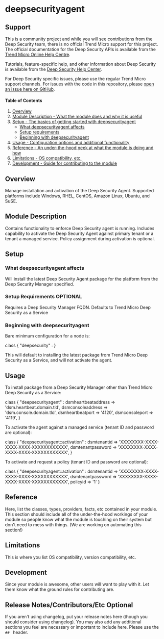 # deepsecurityagent

## Support

This is a community project and while you will see contributions from the Deep Security team, there is no official Trend Micro support for this project. The official documentation for the Deep Security APIs is available from the [Trend Micro Online Help Centre](http://docs.trendmicro.com/en-us/enterprise/deep-security.aspx). 

Tutorials, feature-specific help, and other information about Deep Security is available from the [Deep Security Help Center](https://help.deepsecurity.trendmicro.com/Welcome.html). 

For Deep Security specific issues, please use the regular Trend Micro support channels. For issues with the code in this repository, please [open an issue here on GitHub](https://github.com/deep-security/puppet/issues).

#### Table of Contents

1. [Overview](#overview)
2. [Module Description - What the module does and why it is useful](#module-description)
3. [Setup - The basics of getting started with deepsecurityagent](#setup)
    * [What deepsecurityagent affects](#what-deepsecurityagent-affects)
    * [Setup requirements](#setup-requirements)
    * [Beginning with deepsecurityagent](#beginning-with-deepsecurityagent)
4. [Usage - Configuration options and additional functionality](#usage)
5. [Reference - An under-the-hood peek at what the module is doing and how](#reference)
5. [Limitations - OS compatibility, etc.](#limitations)
6. [Development - Guide for contributing to the module](#development)

## Overview

Manage installation and activation of the Deep Security Agent. Supported platforms include Windows, RHEL, CentOS, Amazon Linux, Ubuntu, and SuSE.

## Module Description

Contains functionality to enforce Deep Security agent is running. Includes capability to activate the Deep Security Agent against primary tenant or a tenant a managed service. Policy assignment during activation is optional.

## Setup

### What deepsecurityagent affects

Will install the latest Deep Security Agent package for the platform from the Deep Security Manager specified.
### Setup Requirements **OPTIONAL**

Requires a Deep Security Manager FQDN. Defaults to Trend Micro Deep Security as a Service

### Beginning with deepsecurityagent

Bare minimum configuration for a node is:

class { "deepsecurity" : }

This will default to installing the latest package from Trend Micro Deep Security as a Service, and will not activate the agent.

## Usage

To install package from a Deep Security Manager other than Trend Micro Deep Security as a Service:

class { "deepsecurityagent" :
  dsmheartbeataddress => 'dsm.heartbeat.domain.tld',
  dsmconsoleaddress => 'dsm.console.domain.tld',
  dsmheartbeatport => '4120',
  dsmconsoleport => '4119',
}

To activate the agent against a managed service (tenant ID and password are optional):

class { "deepsecurityagent::activation" :
  dsmtenantid => 'XXXXXXXX-XXXX-XXXX-XXXX-XXXXXXXXXXXX',
  dsmtenantpassword => 'XXXXXXXX-XXXX-XXXX-XXXX-XXXXXXXXXXXX',
}

To activate and request a policy (tenant ID and password are optional):

class { "deepsecurityagent::activation" :
  dsmtenantid => 'XXXXXXXX-XXXX-XXXX-XXXX-XXXXXXXXXXXX',
  dsmtenantpassword => 'XXXXXXXX-XXXX-XXXX-XXXX-XXXXXXXXXXXX',
  policyid => '1'
}


## Reference



Here, list the classes, types, providers, facts, etc contained in your module.
This section should include all of the under-the-hood workings of your module so
people know what the module is touching on their system but don't need to mess
with things. (We are working on automating this section!)

## Limitations

This is where you list OS compatibility, version compatibility, etc.

## Development

Since your module is awesome, other users will want to play with it. Let them
know what the ground rules for contributing are.

## Release Notes/Contributors/Etc **Optional**

If you aren't using changelog, put your release notes here (though you should
consider using changelog). You may also add any additional sections you feel are
necessary or important to include here. Please use the `## ` header.
